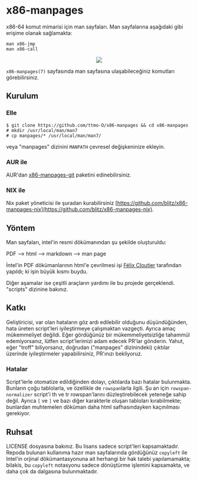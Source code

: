 # x86-manpages

x86-64 komut mimarisi için man sayfaları. Man sayfalarına aşağıdaki gibi erişime olanak sağlamakta:

```
man x86-jmp
man x86-call
```

<p align="center">
  <img src="ss.png" align="middle">
</p>


`x86-manpages(7)` sayfasında man sayfasına ulaşabileceğiniz komutları görebilirsiniz.

## Kurulum

### Elle
```
$ git clone https://github.com/ttmo-O/x86-manpages && cd x86-manpages
# mkdir /usr/local/man/man7
# cp manpages/* /usr/local/man/man7/
```
veya "manpages" dizinini `MANPATH` çevresel değişkeninize ekleyin.

### AUR ile

AUR'dan [x86-manpages-git](https://aur.archlinux.org/packages/x86-manpages-git/) paketini edinebilirsiniz.

### NIX ile

Nix paket yöneticisi ile şuradan kurabilirsiniz [https://github.com/blitz/x86-manpages-nix](https://github.com/blitz/x86-manpages-nix).

## Yöntem

Man sayfaları, intel'in resmi dökümanından şu şekilde oluşturuldu:

PDF --> html --> markdown --> man page

İntel'in PDF dökümanlarının html'e çevrilmesi işi [Félix Cloutier](https://www.felixcloutier.com/x86/index.html) tarafından yapıldı; ki işin büyük kısmı buydu.

Diğer aşamalar ise çeşitli araçların yardımı ile bu projede gerçeklendi. "scripts" dizinine bakınız.


## Katkı

Geliştiricisi, var olan hataların göz ardı edilebilir olduğunu düşündüğünden, hata üreten script'leri iyileştirmeye çalışmaktan vazgeçti. Ayrıca amaç mükemmeliyet değildi. Eğer gördüğünüz bir mükemmeliyetsizliğe tahammül edemiyorsanız, lütfen script'lerimizi adam edecek PR'lar gönderin. Yahut, eğer "troff" biliyorsanız, doğrudan ("manpages" dizinindeki) çıktılar üzerinde iyileştirmeler yapabilirsiniz, PR'ınızı bekliyoruz.

### Hatalar

Script'lerle otomatize edildiğinden dolayı, çıktılarda bazı hatalar bulunmakta. Bunların çoğu tablolarla, ve özellikle de `rowspan`larla ilgili. Şu an için `rowspan-normalizer` script'i th ve tr rowspan'larını düzleştirebilecek yeteneğe sahip değil. Ayrıca `[` ve `]` ve bazı diğer karakterle oluşan tabloları kırabilmekte; bunlardan muhtemelen döküman daha html safhasındayken kaçınılması gerekiyor.

## Ruhsat

LICENSE dosyasına bakınız. Bu lisans sadece script'leri kapsamaktadır. Repoda bulunan kullanıma hazır man sayfalarında gördüğünüz `copyleft` ile Intel'in orjinal dökümantasyonuna ait herhangi bir hak talebi yapılamamakta; bilakis, bu `copyleft` notasyonu sadece dönüştürme işlemini kapsamakta, ve daha çok da dalgasına bulunmaktadır.
